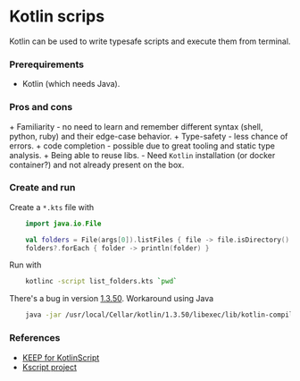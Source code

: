 # Kotlin scrips

Kotlin can be used to write typesafe scripts and execute them from terminal.
### Prerequirements
* Kotlin (which needs Java).

### Pros and cons
\+ Familiarity - no need to learn and remember different syntax (shell, python, ruby) and their edge-case behavior.
\+ Type-safety - less chance of errors.
\+ code completion - possible due to great tooling and static type analysis.
\+ Being able to reuse libs.
\- Need `Kotlin` installation (or docker container?) and not already present on the box.

### Create and run
Create a `*.kts` file with
```kt 
    import java.io.File

    val folders = File(args[0]).listFiles { file -> file.isDirectory() }
    folders?.forEach { folder -> println(folder) }
```
Run with
```sh
    kotlinc -script list_folders.kts `pwd`
```

There's a bug in version [1.3.50](https://youtrack.jetbrains.com/issue/KT-33529). Workaround using Java 
```sh
    java -jar /usr/local/Cellar/kotlin/1.3.50/libexec/lib/kotlin-compiler.jar -script ListFolders.kts `pwd`
```

### References
* [KEEP for KotlinScript](https://github.com/Kotlin/KEEP/blob/master/proposals/scripting-support.md)
* [Kscript project](https://github.com/holgerbrandl/kscript)